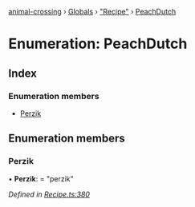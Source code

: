 [animal-crossing](../README.md) › [Globals](../globals.md) › ["Recipe"](../modules/_recipe_.md) › [PeachDutch](_recipe_.peachdutch.md)

# Enumeration: PeachDutch

## Index

### Enumeration members

* [Perzik](_recipe_.peachdutch.md#perzik)

## Enumeration members

###  Perzik

• **Perzik**: = "perzik"

*Defined in [Recipe.ts:380](https://github.com/Norviah/animal-crossing/blob/738a792/module/types/Recipe.ts#L380)*
